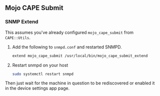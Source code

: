 ## Mojo CAPE Submit

### SNMP Extend

This assumes you've already configured `mojo_cape_submit` from `CAPE::Utils`.

1. Add the following to `snmpd.conf` and restarted SNMPD.

    ```bash
    extend mojo_cape_submit /usr/local/bin/mojo_cape_submit_extend
    ```

2. Restart snmpd on your host

    ```bash
    sudo systemctl restart snmpd
    ```

Then just wait for the machine in question to be rediscovered or enabled it in the device settings app page.




